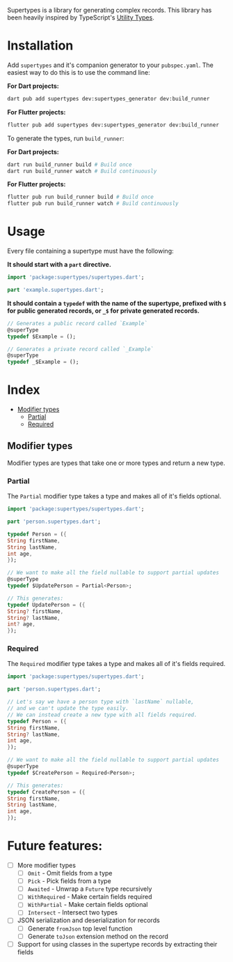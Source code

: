 Supertypes is a library for generating complex records. This library has been heavily inspired by
TypeScript's [Utility Types][ts-utility-types].

# Installation

Add `supertypes` and it's companion generator to your `pubspec.yaml`. The easiest way to do this is to use the command
line:

**For Dart projects:**

```sh
dart pub add supertypes dev:supertypes_generator dev:build_runner
```

**For Flutter projects:**

```sh
flutter pub add supertypes dev:supertypes_generator dev:build_runner
```

To generate the types, run `build_runner`:

**For Dart projects:**

```sh
dart run build_runner build # Build once
dart run build_runner watch # Build continuously
```

**For Flutter projects:**

```sh
flutter pub run build_runner build # Build once
flutter pub run build_runner watch # Build continuously
```

# Usage

Every file containing a supertype must have the following:

**It should start with a `part` directive.**

```dart
import 'package:supertypes/supertypes.dart';

part 'example.supertypes.dart';
```

**It should contain a `typedef` with the name of the supertype, prefixed with `$` for public generated records, or `_$`
for private generated records.**

```dart
// Generates a public record called `Example`
@superType
typedef $Example = ();

// Generates a private record called `_Example`
@superType
typedef _$Example = ();
```

# Index

- [Modifier types](#modifier-types)
  - [Partial](#partial)
  - [Required](#required)

## Modifier types

Modifier types are types that take one or more types and return a new type.

### Partial

The `Partial` modifier type takes a type and makes all of it's fields optional.

```dart
import 'package:supertypes/supertypes.dart';

part 'person.supertypes.dart';

typedef Person = ({
String firstName,
String lastName,
int age,
});

// We want to make all the field nullable to support partial updates
@superType
typedef $UpdatePerson = Partial<Person>;

// This generates:
typedef UpdatePerson = ({
String? firstName,
String? lastName,
int? age,
});
```

### Required

The `Required` modifier type takes a type and makes all of it's fields required.

```dart
import 'package:supertypes/supertypes.dart';

part 'person.supertypes.dart';

// Let's say we have a person type with `lastName` nullable, 
// and we can't update the type easily. 
// We can instead create a new type with all fields required.
typedef Person = ({
String firstName,
String? lastName,
int age,
});

// We want to make all the field nullable to support partial updates
@superType
typedef $CreatePerson = Required<Person>;

// This generates:
typedef CreatePerson = ({
String firstName,
String lastName,
int age,
});
```

# Future features:

- [ ] More modifier types
  - [ ] `Omit` - Omit fields from a type
  - [ ] `Pick` - Pick fields from a type
  - [ ] `Awaited` - Unwrap a `Future` type recursively
  - [ ] `WithRequired` - Make certain fields required
  - [ ] `WithPartial` - Make certain fields optional
  - [ ] `Intersect` - Intersect two types
- [ ] JSON serialization and deserialization for records
  - [ ] Generate `fromJson` top level function
  - [ ] Generate `toJson` extension method on the record
- [ ] Support for using classes in the supertype records by extracting their fields

[ts-utility-types]: https://www.typescriptlang.org/docs/handbook/utility-types.html
